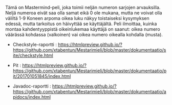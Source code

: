 
Tämä on Mastermind-peli, joka toimii neljän numeron sarjojen arvauksilla. Neljä numeroa eivät saa olla samat eikä 0 ole mukana, mutta ne voivat olla väliltä 1-9  Koneen arpoma oikea luku näkyy toistaiseksi kysymyksen edessä, mutta tarkoitus on häivyttää se käyttäjältä. Peli ilmoittaa, kuinka montaa kahdentyyppistä oikeinlukemaa käyttäjä on saanut: oikea numero väärässä kohdassa (valkoinen) vai oikea numero oikealla kohdalla (musta). 

- Checkstyle-raportti : https://htmlpreview.github.io/?https://github.com/xtabentun/Mestarimieli/blob/master/dokumentaatio/site/checkstyle.html

- Pit : https://htmlpreview.github.io/?https://github.com/xtabentun/Mestarimieli/blob/master/dokumentaatio/pit/201701051845/index.html 

- Javadoc-raportti : https://htmlpreview.github.io/?https://github.com/xtabentun/Mestarimieli/blob/master/dokumentaatio/apidocs/index.html
